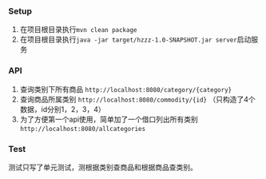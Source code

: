 ### Setup

1. 在项目根目录执行`mvn clean package`
2. 在项目根目录执行`java -jar target/hzzz-1.0-SNAPSHOT.jar server`启动服务



### API

1. 查询类别下所有商品 `http://localhost:8080/category/{category}`
2. 查询商品所属类别 `http://localhost:8080/commodity/{id}` （只构造了4个数据，id分别1，2，3，4）
3. 为了方便第一个api使用，简单加了一个借口列出所有类别 `http://localhost:8080/allcategories`



### Test

测试只写了单元测试，测根据类别查商品和根据商品查类别。
